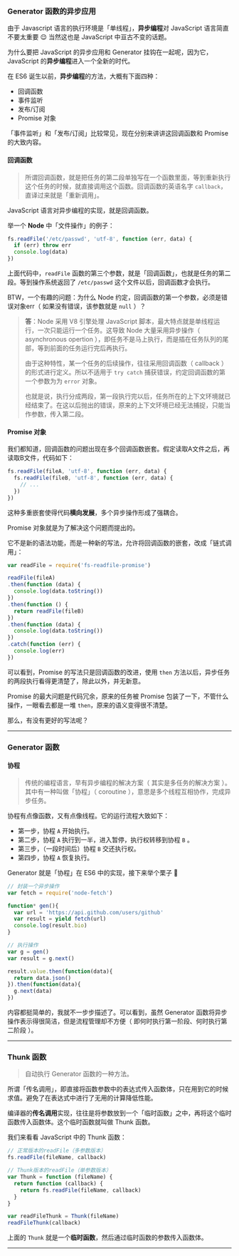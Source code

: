 ### Generator 函数的异步应用

由于 Javascript 语言的执行环境是「单线程」，**异步编程**对 JavaScript 语言简直不要太重要 😌 当然这也是 JavaScript 中亘古不变的话题。

为什么要把 JavaScript 的异步应用和 Generator 挂钩在一起呢，因为它，JavaScript 的**异步编程**进入一个全新的时代。

在 ES6 诞生以前，**异步编程**的方法，大概有下面四种：

- 回调函数
- 事件监听
- 发布/订阅
- Promise 对象

「事件监听」和「发布/订阅」比较常见，现在分别来讲讲这回调函数和 Promise 的大致内容。

#### 回调函数

> 所谓回调函数，就是把任务的第二段单独写在一个函数里面，等到重新执行这个任务的时候，就直接调用这个函数。回调函数的英语名字 `callback`，直译过来就是「重新调用」。

JavaScript 语言对异步编程的实现，就是回调函数。

举一个 **Node** 中「文件操作」的例子：

```javascript
fs.readFile('/etc/passwd', 'utf-8', function (err, data) {
  if (err) throw err
  console.log(data)
})
```

上面代码中，`readFile` 函数的第三个参数，就是「回调函数」，也就是任务的第二段。等到操作系统返回了 `/etc/passwd` 这个文件以后，回调函数才会执行。

BTW，一个有趣的问题：为什么 Node 约定，回调函数的第一个参数，必须是错误对象err（ 如果没有错误，该参数就是 `null` ）？

> **答**：Node 采用 V8 引擎处理 JavaScript 脚本，最大特点就是单线程运行，一次只能运行一个任务。这导致 Node 大量采用异步操作（ asynchronous opertion ），即任务不是马上执行，而是插在任务队列的尾部，等到前面的任务运行完后再执行。
> 
> 由于这种特性，某一个任务的后续操作，往往采用回调函数（ callback ）的形式进行定义。所以不适用于 `try catch` 捕获错误，约定回调函数的第一个参数为为 `error` 对象。
> 
> 也就是说，执行分成两段，第一段执行完以后，任务所在的上下文环境就已经结束了。在这以后抛出的错误，原来的上下文环境已经无法捕捉，只能当作参数，传入第二段。

#### Promise 对象

我们都知道，回调函数的问题出现在多个回调函数嵌套。假定读取A文件之后，再读取B文件，代码如下：

```javascript
fs.readFile(fileA, 'utf-8', function (err, data) {
  fs.readFile(fileB, 'utf-8', function (err, data) {
    // ...
  })
})
```

这种多重嵌套使得代码**横向发展**，多个异步操作形成了强耦合。

Promise 对象就是为了解决这个问题而提出的。

它不是新的语法功能，而是一种新的写法，允许将回调函数的嵌套，改成「链式调用」：

```javascript
var readFile = require('fs-readfile-promise')

readFile(fileA)
.then(function (data) {
  console.log(data.toString())
})
.then(function () {
  return readFile(fileB)
})
.then(function (data) {
  console.log(data.toString())
})
.catch(function (err) {
  console.log(err)
})
```

可以看到，Promise 的写法只是回调函数的改进，使用 `then` 方法以后，异步任务的两段执行看得更清楚了，除此以外，并无新意。

Promise 的最大问题是代码冗余，原来的任务被 Promise 包装了一下，不管什么操作，一眼看去都是一堆 `then`，原来的语义变得很不清楚。

那么，有没有更好的写法呢？

---

### Generator 函数

#### 协程

> 传统的编程语言，早有异步编程的解决方案（ 其实是多任务的解决方案 ）。其中有一种叫做「协程」（ coroutine ），意思是多个线程互相协作，完成异步任务。

协程有点像函数，又有点像线程。它的运行流程大致如下：

- 第一步，协程 `A` 开始执行。
- 第二步，协程 `A` 执行到一半，进入暂停，执行权转移到协程 `B` 。
- 第三步，（一段时间后）协程 `B` 交还执行权。
- 第四步，协程 `A` 恢复执行。

Generator 就是「协程」在 ES6 中的实现，接下来举个栗子 🌰

```javascript
// 封装一个异步操作
var fetch = require('node-fetch')

function* gen(){
  var url = 'https://api.github.com/users/github'
  var result = yield fetch(url)
  console.log(result.bio)
}

// 执行操作
var g = gen()
var result = g.next()

result.value.then(function(data){
  return data.json()
}).then(function(data){
  g.next(data)
})
```

内容都挺简单的，我就不一步步描述了。可以看到，虽然 Generator 函数将异步操作表示得很简洁，但是流程管理却不方便（ 即何时执行第一阶段、何时执行第二阶段 ）。

---

### Thunk 函数

> 自动执行 Generator 函数的一种方法。

所谓「传名调用」，即直接将函数参数中的表达式传入函数体，只在用到它的时候求值。避免了在表达式中进行了无用的计算降低性能。

编译器的**传名调用**实现，往往是将参数放到一个「临时函数」之中，再将这个临时函数传入函数体。这个临时函数就叫做 Thunk 函数。

我们来看看 JavaScript 中的 Thunk 函数：

```javascript
// 正常版本的readFile（多参数版本）
fs.readFile(fileName, callback)

// Thunk版本的readFile（单参数版本）
var Thunk = function (fileName) {
  return function (callback) {
    return fs.readFile(fileName, callback)
  }
}

var readFileThunk = Thunk(fileName)
readFileThunk(callback)
```

上面的 `Thunk` 就是一个**临时函数**，然后通过临时函数的参数传入函数体。

---

### 